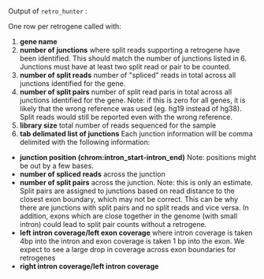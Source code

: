 # 

Output of `retro_hunter` :

One row per retrogene called with:
1. **gene name**
2. **number of junctions** where split reads supporting a retrogene have been identified. This should match the number of junctions listed in 6. Junctions must have at least two split read or pair to be counted.
3. **number of split reads** number of "spliced" reads in total across all junctions identified for the gene.
4. **number of split pairs** number of split read paris in total across all junctions identified for the gene. Note: if this is zero for all genes, it is likely that the wrong reference was used (eg. hg19 instead of hg38). Split reads would still be reported even with the wrong reference.
5. **library size** total number of reads sequenced for the sample
6. **tab delimated list of junctions** Each junction information will be comma delimited with the following information: 
  * **junction position (chrom:intron_start-intron_end)** Note: positions might be out by a few bases. 
  * **number of spliced reads** across the junction
  * **number of split pairs** across the junction. Note: this is only an estimate. Split pairs are assigned to junctions based on read distance to the closest exon boundary, which may not be correct. This can be why there are junctions with split pairs and no split reads and vice versa. In addition, exons which are close together in the genome (with small intron) could lead to split pair counts without a retrogene.
  * **left intron coverage/left exon coverage** where intron coverage is taken 4bp into the intron and exon coverage is taken 1 bp into the exon. We expect to see a large drop in coverage across exon boundaries for retrogenes 
  * **right intron coverage/left intron coverage**

